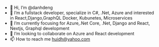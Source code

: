 - 👋 Hi, I’m @danhdeng
- 👀 I’m a fullstack developer, specialize in C#, .Net, Azure and interested in React,Django,GraphQL Docker, Kubunetes, Microservices
- 🌱 I’m currently focusing for Azure,.Net Core, .Net, Django and React, Nextjs, Graphql development
- 💞️ I’m looking to collaborate on Azure and React development
- 📫 How to reach me huidh@yahoo.com

<!---
danhdeng/danhdeng is a ✨ special ✨ repository because its `README.md` (this file) appears on your GitHub profile.
You can click the Preview link to take a look at your changes.
--->
